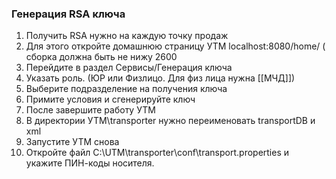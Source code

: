 ### Генерация RSA ключа
1. Получить RSA нужно на каждую точку продаж
2. Для этого откройте домашнюю страницу УТМ localhost:8080/home/ ( сборка должна быть не нижу 2600
3. Перейдите в раздел Сервисы/Генерация ключа
4. Указать роль. (ЮР или Физлицо. Для физ лица нужна [[МЧД]])
5. Выберите подразделение на получения ключа
6. Примите условия и сгенерируйте ключ
7. После завершите работу УТМ
8. В директории УТМ\transporter нужно переименовать transportDB и xml
9. Запустите УТМ снова
10. Откройте файл C:\UTM\transporter\conf\transport.properties и укажите ПИН-коды носителя.